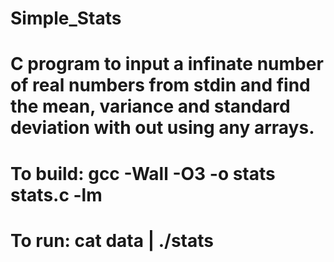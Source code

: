 # Simple_Stats
#
# C program to input a infinate number of real numbers from stdin and find the mean, variance and standard deviation with out using any arrays.
#
# To build: gcc -Wall -O3 -o stats stats.c -lm
# To run: cat data | ./stats
#
